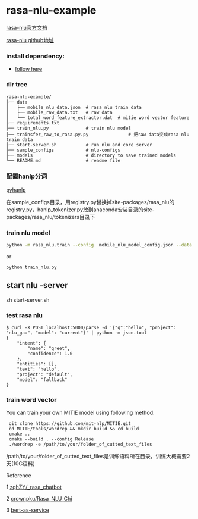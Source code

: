 # rasa-nlu-example

[rasa-nlu官方文档](https://rasa.com/docs/nlu/)

[rasa-nlu github地址](https://github.com/RasaHQ/rasa_nlu)

### install dependency:
- [follow here](https://github.com/algteam/rasabot/tree/master/rasa-nlu-example/INSTALL.md)

### dir tree
```
rasa-nlu-example/
├── data
│   ├── mobile_nlu_data.json  # rasa nlu train data
│   ├── mobile_raw_data.txt   # raw data
│   └── total_word_feature_extractor.dat  # mitie word vector feature
├── requirements.txt
├── train_nlu.py              # train nlu model
├── trainsfer_raw_to_rasa.py.py               # 把raw data变成rasa nlu train data
├── start-server.sh           # run nlu and core server
├── sample_configs            # nlu-configs
├── models                    # directory to save trained models
└── README.md                 # readme file

```

### 配置hanlp分词

[pyhanlp](https://github.com/hankcs/pyhanlp)

在sample_configs目录，用registry.py替换掉site-packages/rasa_nlu的registry.py，hanlp_tokenizer.py放到anaconda安装目录的site-packages/rasa_nlu/tokenizers目录下

### train nlu model
```bash
python -m rasa_nlu.train --config  mobile_nlu_model_config.json --data data/mobile_nlu_data.json  --path models
```
or 

    python train_nlu.py

## start nlu -server
sh start-server.sh

### test rasa nlu
```
$ curl -X POST localhost:5000/parse -d '{"q":"hello", "project": "nlu_gao", "model": "current"}' | python -m json.tool
{
    "intent": {
        "name": "greet",
        "confidence": 1.0
    },
    "entities": [],
    "text": "hello",
    "project": "default",
    "model": "fallback"
}

```

### train word vector

You can train your own MITIE model using following method:
```
 git clone https://github.com/mit-nlp/MITIE.git
 cd MITIE/tools/wordrep && mkdir build && cd build
 cmake ..
 cmake --build . --config Release
 ./wordrep -e /path/to/your/folder_of_cutted_text_files
```
/path/to/your/folder_of_cutted_text_files是训练语料所在目录，训练大概需要2天(10G语料)

Reference

1 [zqhZY/_rasa_chatbot](https://github.com/zqhZY/_rasa_chatbot)

2 [crownpku/Rasa_NLU_Chi](https://github.com/crownpku/Rasa_NLU_Chi)

3 [bert-as-service](https://github.com/hanxiao/bert-as-service)
